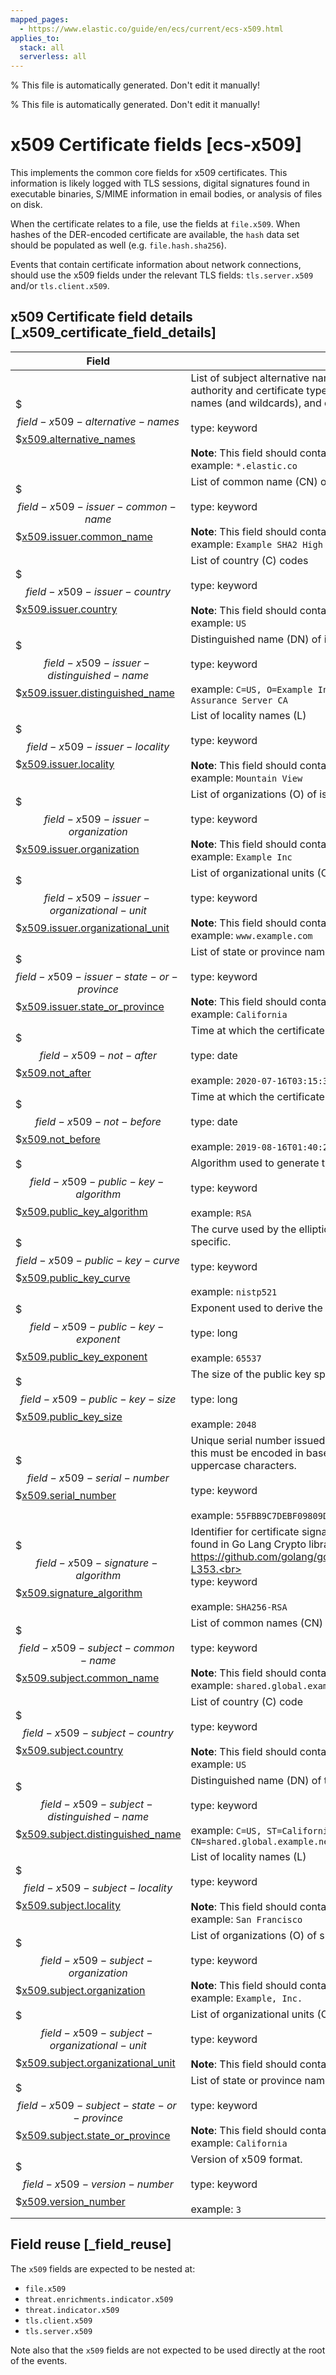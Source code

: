 ```yaml
---
mapped_pages:
  - https://www.elastic.co/guide/en/ecs/current/ecs-x509.html
applies_to:
  stack: all
  serverless: all
---
```

% This file is automatically generated. Don't edit it manually!

% This file is automatically generated. Don't edit it manually!

# x509 Certificate fields [ecs-x509]

This implements the common core fields for x509 certificates. This information is likely logged with TLS sessions, digital signatures found in executable binaries, S/MIME information in email bodies, or analysis of files on disk.

When the certificate relates to a file, use the fields at `file.x509`. When hashes of the DER-encoded certificate are available, the `hash` data set should be populated as well (e.g. `file.hash.sha256`).

Events that contain certificate information about network connections, should use the x509 fields under the relevant TLS fields: `tls.server.x509` and/or `tls.client.x509`.

## x509 Certificate field details [_x509_certificate_field_details]

| Field | Description | Level |
| --- | --- | --- |
| $$$field-x509-alternative-names$$$[x509.alternative_names](#field-x509-alternative-names) |List of subject alternative names (SAN). Name types vary by certificate authority and certificate type but commonly contain IP addresses, DNS names (and wildcards), and email addresses.<br><br>type: keyword<br><br>**Note**: This field should contain an array of values.<br>example: `*.elastic.co`<br>| extended |
| $$$field-x509-issuer-common-name$$$[x509.issuer.common_name](#field-x509-issuer-common-name) |List of common name (CN) of issuing certificate authority.<br><br>type: keyword<br><br>**Note**: This field should contain an array of values.<br>example: `Example SHA2 High Assurance Server CA`<br>| extended |
| $$$field-x509-issuer-country$$$[x509.issuer.country](#field-x509-issuer-country) |List of country \(C) codes<br><br>type: keyword<br><br>**Note**: This field should contain an array of values.<br>example: `US`<br>| extended |
| $$$field-x509-issuer-distinguished-name$$$[x509.issuer.distinguished_name](#field-x509-issuer-distinguished-name) |Distinguished name (DN) of issuing certificate authority.<br><br>type: keyword<br><br>example: `C=US, O=Example Inc, OU=www.example.com, CN=Example SHA2 High Assurance Server CA`<br>| extended |
| $$$field-x509-issuer-locality$$$[x509.issuer.locality](#field-x509-issuer-locality) |List of locality names (L)<br><br>type: keyword<br><br>**Note**: This field should contain an array of values.<br>example: `Mountain View`<br>| extended |
| $$$field-x509-issuer-organization$$$[x509.issuer.organization](#field-x509-issuer-organization) |List of organizations (O) of issuing certificate authority.<br><br>type: keyword<br><br>**Note**: This field should contain an array of values.<br>example: `Example Inc`<br>| extended |
| $$$field-x509-issuer-organizational-unit$$$[x509.issuer.organizational_unit](#field-x509-issuer-organizational-unit) |List of organizational units (OU) of issuing certificate authority.<br><br>type: keyword<br><br>**Note**: This field should contain an array of values.<br>example: `www.example.com`<br>| extended |
| $$$field-x509-issuer-state-or-province$$$[x509.issuer.state_or_province](#field-x509-issuer-state-or-province) |List of state or province names (ST, S, or P)<br><br>type: keyword<br><br>**Note**: This field should contain an array of values.<br>example: `California`<br>| extended |
| $$$field-x509-not-after$$$[x509.not_after](#field-x509-not-after) |Time at which the certificate is no longer considered valid.<br><br>type: date<br><br>example: `2020-07-16T03:15:39Z`<br>| extended |
| $$$field-x509-not-before$$$[x509.not_before](#field-x509-not-before) |Time at which the certificate is first considered valid.<br><br>type: date<br><br>example: `2019-08-16T01:40:25Z`<br>| extended |
| $$$field-x509-public-key-algorithm$$$[x509.public_key_algorithm](#field-x509-public-key-algorithm) |Algorithm used to generate the public key.<br><br>type: keyword<br><br>example: `RSA`<br>| extended |
| $$$field-x509-public-key-curve$$$[x509.public_key_curve](#field-x509-public-key-curve) |The curve used by the elliptic curve public key algorithm. This is algorithm specific.<br><br>type: keyword<br><br>example: `nistp521`<br>| extended |
| $$$field-x509-public-key-exponent$$$[x509.public_key_exponent](#field-x509-public-key-exponent) |Exponent used to derive the public key. This is algorithm specific.<br><br>type: long<br><br>example: `65537`<br>| extended |
| $$$field-x509-public-key-size$$$[x509.public_key_size](#field-x509-public-key-size) |The size of the public key space in bits.<br><br>type: long<br><br>example: `2048`<br>| extended |
| $$$field-x509-serial-number$$$[x509.serial_number](#field-x509-serial-number) |Unique serial number issued by the certificate authority. For consistency, this must be encoded in base 16 and formatted without colons and uppercase characters.<br><br>type: keyword<br><br>example: `55FBB9C7DEBF09809D12CCAA`<br>| extended |
| $$$field-x509-signature-algorithm$$$[x509.signature_algorithm](#field-x509-signature-algorithm) |Identifier for certificate signature algorithm. We recommend using names found in Go Lang Crypto library. See https://github.com/golang/go/blob/go1.14/src/crypto/x509/x509.go#L337-L353.<br><br>type: keyword<br><br>example: `SHA256-RSA`<br>| extended |
| $$$field-x509-subject-common-name$$$[x509.subject.common_name](#field-x509-subject-common-name) |List of common names (CN) of subject.<br><br>type: keyword<br><br>**Note**: This field should contain an array of values.<br>example: `shared.global.example.net`<br>| extended |
| $$$field-x509-subject-country$$$[x509.subject.country](#field-x509-subject-country) |List of country \(C) code<br><br>type: keyword<br><br>**Note**: This field should contain an array of values.<br>example: `US`<br>| extended |
| $$$field-x509-subject-distinguished-name$$$[x509.subject.distinguished_name](#field-x509-subject-distinguished-name) |Distinguished name (DN) of the certificate subject entity.<br><br>type: keyword<br><br>example: `C=US, ST=California, L=San Francisco, O=Example, Inc., CN=shared.global.example.net`<br>| extended |
| $$$field-x509-subject-locality$$$[x509.subject.locality](#field-x509-subject-locality) |List of locality names (L)<br><br>type: keyword<br><br>**Note**: This field should contain an array of values.<br>example: `San Francisco`<br>| extended |
| $$$field-x509-subject-organization$$$[x509.subject.organization](#field-x509-subject-organization) |List of organizations (O) of subject.<br><br>type: keyword<br><br>**Note**: This field should contain an array of values.<br>example: `Example, Inc.`<br>| extended |
| $$$field-x509-subject-organizational-unit$$$[x509.subject.organizational_unit](#field-x509-subject-organizational-unit) |List of organizational units (OU) of subject.<br><br>type: keyword<br><br>**Note**: This field should contain an array of values.<br>| extended |
| $$$field-x509-subject-state-or-province$$$[x509.subject.state_or_province](#field-x509-subject-state-or-province) |List of state or province names (ST, S, or P)<br><br>type: keyword<br><br>**Note**: This field should contain an array of values.<br>example: `California`<br>| extended |
| $$$field-x509-version-number$$$[x509.version_number](#field-x509-version-number) |Version of x509 format.<br><br>type: keyword<br><br>example: `3`<br>| extended |

## Field reuse [_field_reuse]

The `x509` fields are expected to be nested at:

* `file.x509`
* `threat.enrichments.indicator.x509`
* `threat.indicator.x509`
* `tls.client.x509`
* `tls.server.x509`

Note also that the `x509` fields are not expected to be used directly at the root of the events.
